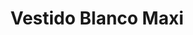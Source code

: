 ---
id: vestido-blanco-maxi
title: Vestido Blanco Maxi
regularPrice: 64.11
price: 64.11
image:
    - vestido-blanco-maxi-1.png 
    - vestido-blanco-maxi-2.png
description: Vestido corto, zipper en la espalda, bombacho en la parte de abajo.
material: Poliester 
sizes: 
    - S
    - M
    - L
    - XL
creationDate: 2025/02/01
isSale: false
isStock: true
---
